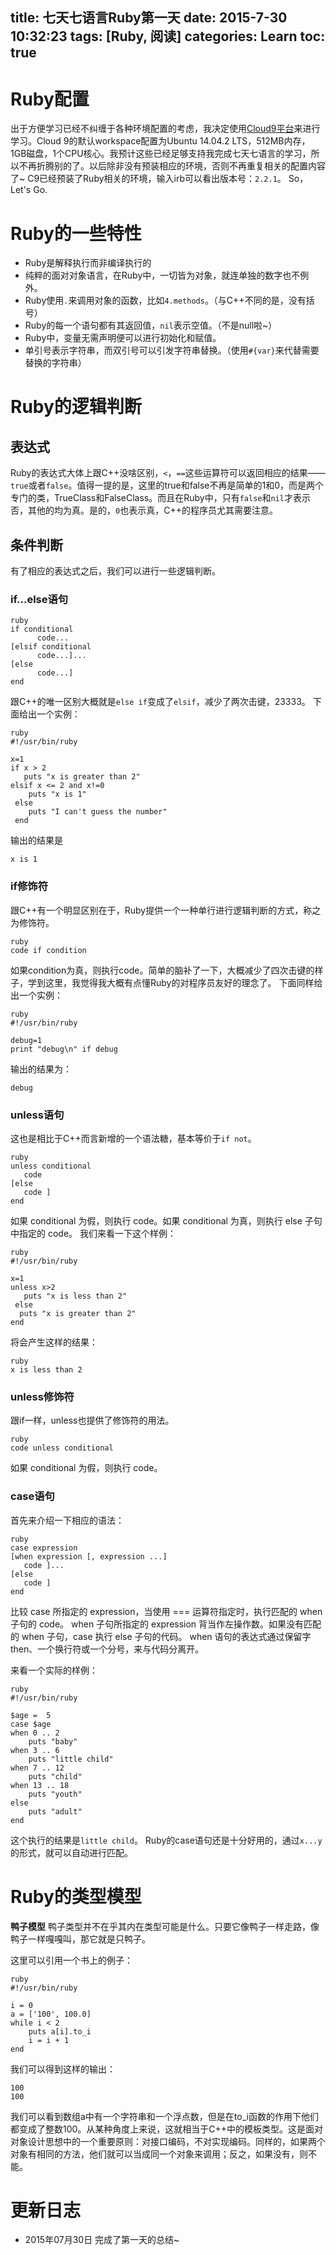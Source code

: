 title: 七天七语言Ruby第一天
date: 2015-7-30 10:32:23
tags: [Ruby, 阅读]
categories: Learn
toc: true
---
# Ruby配置
出于方便学习已经不纠缠于各种环境配置的考虑，我决定使用[Cloud9平台](https://c9.io/)来进行学习。Cloud 9的默认workspace配置为Ubuntu 14.04.2 LTS，512MB内存，1GB磁盘，1个CPU核心。我预计这些已经足够支持我完成七天七语言的学习，所以不再折腾别的了。以后除非没有预装相应的环境，否则不再重复相关的配置内容了~
C9已经预装了Ruby相关的环境，输入irb可以看出版本号：`2.2.1`。
So，Let's Go.

<!-- more -->

# Ruby的一些特性
- Ruby是解释执行而非编译执行的
- 纯粹的面对对象语言，在Ruby中，一切皆为对象，就连单独的数字也不例外。
- Ruby使用`.`来调用对象的函数，比如`4.methods`。（与C++不同的是，没有括号）
- Ruby的每一个语句都有其返回值，`nil`表示空值。（不是null啦~）
- Ruby中，变量无需声明便可以进行初始化和赋值。
- 单引号表示字符串，而双引号可以引发字符串替换。（使用`#{var}`来代替需要替换的字符串）

# Ruby的逻辑判断
## 表达式
Ruby的表达式大体上跟C++没啥区别，`<`，`==`这些运算符可以返回相应的结果——`true`或者`false`。值得一提的是，这里的true和false不再是简单的1和0，而是两个专门的类，TrueClass和FalseClass。而且在Ruby中，只有`false`和`nil`才表示否，其他的均为真。是的，`0`也表示真，C++的程序员尤其需要注意。
## 条件判断
有了相应的表达式之后，我们可以进行一些逻辑判断。
### if...else语句

```
ruby
if conditional
      code...
[elsif conditional
      code...]...
[else
      code...]
end

```
跟C++的唯一区别大概就是`else if`变成了`elsif`，减少了两次击键，23333。
下面给出一个实例：

```
ruby
#!/usr/bin/ruby

x=1
if x > 2
   puts "x is greater than 2"
elsif x <= 2 and x!=0
    puts "x is 1"
 else
    puts "I can't guess the number"
 end

```
输出的结果是

```
x is 1

```
### if修饰符
跟C++有一个明显区别在于，Ruby提供一个一种单行进行逻辑判断的方式，称之为修饰符。

```
ruby
code if condition

```
如果condition为真，则执行code。简单的脑补了一下，大概减少了四次击键的样子，学到这里，我觉得我大概有点懂Ruby的对程序员友好的理念了。
下面同样给出一个实例：

```
ruby
#!/usr/bin/ruby

debug=1
print "debug\n" if debug

```
输出的结果为：

```
debug

```
### unless语句
这也是相比于C++而言新增的一个语法糖，基本等价于`if not`。

```
ruby
unless conditional
   code
[else
   code ]
end

```
如果 conditional 为假，则执行 code。如果 conditional 为真，则执行 else 子句中指定的 code。
我们来看一下这个样例：

```
ruby
#!/usr/bin/ruby

x=1
unless x>2
   puts "x is less than 2"
 else
  puts "x is greater than 2"
end

```
将会产生这样的结果：

```
ruby
x is less than 2

```
### unless修饰符
跟if一样，unless也提供了修饰符的用法。

```
ruby
code unless conditional

```
如果 conditional 为假，则执行 code。
### case语句
首先来介绍一下相应的语法：

```
ruby
case expression
[when expression [, expression ...]
   code ]...
[else
   code ]
end

```
比较 case 所指定的 expression，当使用 === 运算符指定时，执行匹配的 when 子句的 code。
when 子句所指定的 expression 背当作左操作数。如果没有匹配的 when 子句，case 执行 else 子句的代码。
when 语句的表达式通过保留字 then、一个换行符或一个分号，来与代码分离开。

来看一个实际的样例：

```
ruby
#!/usr/bin/ruby

$age =  5
case $age
when 0 .. 2
    puts "baby"
when 3 .. 6
    puts "little child"
when 7 .. 12
    puts "child"
when 13 .. 18
    puts "youth"
else
    puts "adult"
end

```

这个执行的结果是`little child`。
Ruby的case语句还是十分好用的，通过`x...y`的形式，就可以自动进行匹配。

# Ruby的类型模型
**鸭子模型**
鸭子类型并不在乎其内在类型可能是什么。只要它像鸭子一样走路，像鸭子一样嘎嘎叫，那它就是只鸭子。

这里可以引用一个书上的例子：

```
ruby
#!/usr/bin/ruby

i = 0
a = ['100', 100.0]
while i < 2
    puts a[i].to_i
    i = i + 1
end

```
我们可以得到这样的输出：

```
100
100

```

我们可以看到数组a中有一个字符串和一个浮点数，但是在to_i函数的作用下他们都变成了整数100。从某种角度上来说，这就相当于C++中的模板类型。这是面对对象设计思想中的一个重要原则：对接口编码，不对实现编码。同样的，如果两个对象有相同的方法，他们就可以当成同一个对象来调用；反之，如果没有，则不能。

# 更新日志
- 2015年07月30日 完成了第一天的总结~